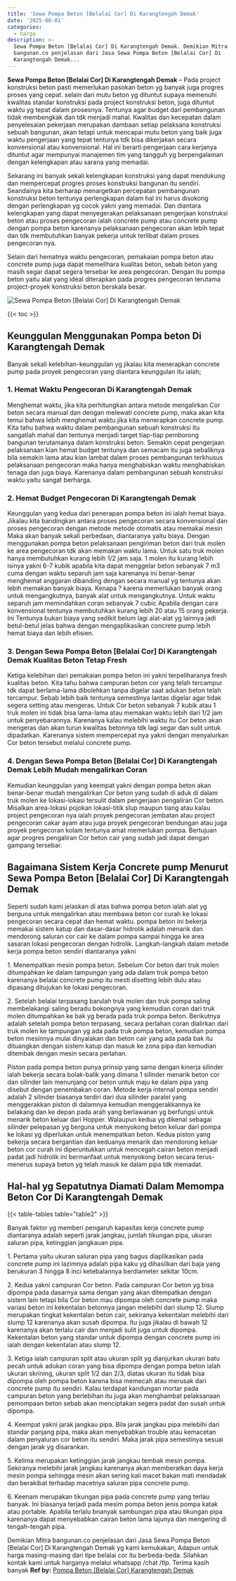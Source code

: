 ```yaml
---
title: 'Sewa Pompa Beton [Belalai Cor] Di Karangtengah Demak'
date: '2025-08-01'
categories:
  - harga
description: >-
  Sewa Pompa Beton [Belalai Cor] Di Karangtengah Demak. Demikian Mitra
  bangunan.co penjelasan dari Jasa Sewa Pompa Beton [Belalai Cor] Di
  Karangtengah Demak...
---
```


**Sewa Pompa Beton \[Belalai Cor\] Di Karangtengah Demak** – Pada project konstruksi beton pasti memerlukan pasokan beton yg banyak juga progres proses yang cepat. selain dari mutu beton yg dituntut supaya memenuhi kwalitas standar konstruksi pada project konstruksi beton, juga dituntut waktu yg tepat dalam prosesnya. Tentunya agar budget dari pembangunan tidak membengkak dan tdk menjadi mahal. Kwalitas dan kecepatan dalam penyelesaian pekerjaan merupakan dambaan setiap pelaksana konstruksi sebuah bangunan, akan tetapi untuk mencapai mutu beton yang baik juga waktu pengerjaan yang tepat tentunya tdk bisa dikerjakan secara konvensional atau konvensional. Hal ini berarti pengerjaan cara kerjanya dituntut agar mempunyai manajemen tim yang tangguh yg berpengalaman dengan kelengkapan atau sarana yang memadai.

Sekarang ini banyak sekali kelengkapan konstruksi yang dapat mendukung dan mempercepat progres proses konstruksi bangunan itu sendiri. Seandainya kita berharap menargetkan percepatan pembangunan konstruksi beton tentunya perlengkapan dalam hal ini harus disokong dengan perlengkapan yg cocok yakni yang memadai. Dan diantara kelengkapan yang dapat menyegerakan pelaksanaan pengerjaan konstruksi beton atau proses pengecoran ialah concrete pump atau concrete pump dengan pompa beton karenanya pelaksanaan pengecoran akan lebih tepat dan tdk membutuhkan banyak pekerja untuk terlibat dalam proses pengecoran nya.

Selain dari hematnya waktu pengecoran, pemakaian pompa beton atau concrete pump juga dapat memelihara kualitas beton, sebab beton yang masih segar dapat segera tersebar ke area pengecoran. Dengan itu pompa beton yaitu alat yang ideal diterapkan pada progres pengecoran terutama project-proyek konstruksi beton berskala besar.

![Sewa Pompa Beton [Belalai Cor] Di Karangtengah Demak](/images/sewa-concrete-pump-23.png)

{{< toc >}}

## Keunggulan Menggunakan Pompa beton Di Karangtengah Demak

Banyak sekali kelebihan-keunggulan yg jikalau kita menerapkan concrete pump pada proyek pengecoran yang diantara keunggulan itu ialah;

### 1\. Hemat Waktu Pengecoran Di Karangtengah Demak

Menghemat waktu, jika kita perhitungkan antara metode mengalirkan Cor beton secara manual dan dengan melewati concrete pump, maka akan kita temui bahwa lebih menghemat waktu jika kita menerapkan concrete pump. Kita tahu bahwa waktu dalam pembangunan sebuah konstruksi itu sangatlah mahal dan tentunya menjadi target tiap-tiap pemborong bangunan terutamanya dalam konstruksi beton. Semakin cepat pengerjaan pelaksanaan kian hemat budget tentunya dan semacam itu juga sebaliknya bila semakin lama atau kian lambat dalam proses pembangunan terkhusus pelaksanaan pengecoran maka hanya menghabiskan waktu menghabiskan tenaga dan juga biaya. Karenanya dalam pembangunan sebuah konstruksi waktu yaitu sangat berharga.

### 2\. Hemat Budget Pengecoran Di Karangtengah Demak

Keunggulan yang kedua dari penerapan pompa beton ini ialah hemat biaya. Jikalau kita bandingkan antara proses pengecoran secara konvensional dan proses pengecoran dengan metode metode otomatis atau memakai mesin Maka akan banyak sekali perbedaan, diantaranya yaitu biaya. Dengan menggunakan pompa beton pelaksanaan pengiriman beton dari truk molen ke area pengecoran tdk akan memakan waktu lama. Untuk satu truk molen hanya membutuhkan kurang lebih 1/2 jam saja. 1 molen itu kurang lebih isinya yakni 6-7 kubik apabila kita dapat menggelar beton sebanyak 7 m3 cuma dengan waktu separuh jam saja karenanya ini benar-benar menghemat anggaran dibanding dengan secara manual yg tentunya akan lebih memakan banyak biaya. Kenapa ? karena memerlukan banyak orang untuk mengangkutnya, banyak alat untuk mengangkutnya. Untuk waktu separuh jam memindahkan coran sebanyak 7 cubic Apabila dengan cara konvensional tentunya membutuhkan kurang lebih 20 atau 15 orang pekerja. Ini Tentunya bukan biaya yang sedikit belum lagi alat-alat yg lainnya jadi betul-betul jelas bahwa dengan mengaplikasikan concrete pump lebih hemat biaya dan lebih efisien.

### 3\. Dengan Sewa Pompa Beton \[Belalai Cor\] Di Karangtengah Demak Kualitas Beton Tetap Fresh

Ketiga kelebihan dari pemakaian pompa beton ini yakni terpeliharanya fresh kualitas beton. Kita tahu bahwa campuran beton cor yang telah tercampur tdk dapat berlama-lama dibolehkan tanpa digelar saat adukan beton telah tercampur. Sebab lebih baik tentunya semestinya lantas digelar agar tidak segera setting atau mengeras. Untuk Cor beton sebanyak 7 kubik atau 1 truk molen ini tidak bisa lama-lama atau memakan waktu lebih dari 1/2 jam untuk penyebarannya. Karenanya kalau melebihi waktu itu Cor beton akan mengeras dan akan turun kwalitas betonnya tdk lagi segar dan sulit untuk dipadatkan. Karenanya sistem mempercepat nya yakni dengan menyalurkan Cor beton tersebut melalui concrete pump.

### 4\. Dengan Sewa Pompa Beton \[Belalai Cor\] Di Karangtengah Demak Lebih Mudah mengalirkan Coran

Kemudian keunggulan yang keempat yakni dengan pompa beton akan benar-benar mudah mengalirkan Cor beton yang sudah di aduk di dalam truk molen ke lokasi-lokasi tersulit dalam pengerjaan pengaliran Cor beton. Misalkan area-lokasi pojokan lokasi-titik slup maupun tiang atau kalau project pengecoran nya ialah proyek pengecoran jembatan atau project pengecoran cakar ayam atau juga proyek pengecoran bendungan atau juga proyek pengecoran kolam tentunya amat memerlukan pompa. Bertujuan agar progres pengaliran Cor beton cair yang sudah jadi dapat dengan gampang tersebar.

## Bagaimana Sistem Kerja Concrete pump Menurut Sewa Pompa Beton \[Belalai Cor\] Di Karangtengah Demak

Seperti sudah kami jelaskan di atas bahwa pompa beton ialah alat yg berguna untuk mengalirkan atau membawa beton cor curah ke lokasi pengecoran secara cepat dan hemat waktu. pompa beton ini bekerja memakai sistem katup dan dasar-dasar hidrolik adalah menarik dan mendorong saluran cor cair ke dalam pompa sampai hingga ke area sasaran lokasi pengecoran dengan hidrolik. Langkah-langkah dalam metode kerja pompa beton sendiri diantaranya yakni

1\. Menempatkan mesin pompa beton. Sebelum Cor beton dari truk molen ditumpahkan ke dalam tampungan yang ada dalam truk pompa beton karenanya belalai concrete pump itu mesti disetting lebih dulu atau dipasang ditujukan ke lokasi pengecoran.

2\. Setelah belalai terpasang barulah truk molen dan truk pompa saling membelakangi saling beradu bokongnya yang kemudian coran dari truk molen ditumpahkan ke bak yg berada pada truk pompa beton. Berikutnya adalah setelah pompa beton terpasang, secara perlahan coran dialirkan dari truk molen ke tampungan yg ada pada truk pompa beton, kemudian pompa beton mesinnya mulai dinyalakan dan beton cair yang ada pada bak itu dituangkan dengan sistem katup dan masuk ke zona pipa dan kemudian ditembak dengan mesin secara perlahan.

Piston pada pompa beton punya prinsip yang sama dengan kinerja silinder ialah bekerja secara bolak-balik yang dimana 1 silinder menarik beton cor dan silinder lain menunjang cor beton untuk maju ke dalam pipa yang disebut dengan penembakan coran. Metode kerja internal pompa sendiri adalah 2 silinder biasanya terdiri dari dua silinder paralel yang menggerakkan piston di dalamnya kemudian menggerakkannya ke belakang dan ke depan pada arah yang berlawanan yg berfungsi untuk menarik beton keluar dari Hopper. Walaupun kedua yg dikenal sebagai silinder pelepasan yg berguna untuk menyokong beton keluar dari pompa ke lokasi yg diperlukan untuk menempatkan beton. Kedua piston yang bekerja secara bergantian dan keduanya menarik dan mendorong keluar beton cor curah ini diperuntukkan untuk mencegah cairan beton menjadi padat jadi hidrolik ini bermanfaat untuk menyokong beton secara terus-menerus supaya beton yg telah masuk ke dalam pipa tdk memadat.

## Hal-hal yg Sepatutnya Diamati Dalam Memompa Beton Cor Di Karangtengah Demak

{{< table-tables table="table2" >}}

Banyak faktor yg memberi pengaruh kapasitas kerja concrete pump diantaranya adalah seperti jarak jangkau, jumlah tikungan pipa, ukuran saluran pipa, ketinggian jangkauan pipa.

1\. Pertama yaitu ukuran saluran pipa yang bagus diaplikasikan pada concrete pump ini lazimnya adalah pipa kaku yg dihasilkan dari baja yang berukuran 3 hingga 8 inci ketebalannya berdiameter sekitar 10cm.

2\. Kedua yakni campuran Cor beton. Pada campuran Cor beton yg bisa dipompa pada dasarnya sama dengan yang akan ditempatkan dengan sistem lain tetapi bila Cor beton mau dipompa oleh concrete pump maka variasi beton ini kekentalan betonnya jangan melebihi dari slump 12. Slump merupakan tingkat kekentalan beton cair, sekiranya kekentalan melebihi dari slump 12 karenanya akan susah dipompa. Itu juga jikalau di bawah 12 karenanya akan terlalu cair dan menjadi sulit juga untuk dipompa. Kekentalan beton yang standar untuk dipompa dengan concrete pump ini ialah dengan kekentalan atau slump 12.

3\. Ketiga ialah campuran split atau ukuran split yg dianjurkan ukuran batu pecah untuk adukan coran yang bisa dipompa dengan pompa beton ialah ukuran skrining, ukuran split 1/2 dan 2/3, diatas ukuran itu tidak bisa dipompa oleh pompa beton karena bisa memecah atau merusak dari concrete pump itu sendiri. Kalau terdapat kandungan mortar pada campuran beton yang berlebihan itu juga akan menghambat pelaksanaan pemompaan beton sebab akan menciptakan segera padat dan susah untuk dipompa.

4\. Keempat yakni jarak jangkau pipa. Bila jarak jangkau pipa melebihi dari standar panjang pipa, maka akan menyebabkan trouble atau kemacetan dalam penyaluran cor beton itu sendiri. Maka jarak pipa semestinya sesuai dengan jarak yg disarankan.

5\. Kelima merupakan ketinggian jarak jangkau tembak mesin pompa. Sekiranya melebihi jarak jangkau karenanya akan memberatkan daya kerja mesin pompa sehingga mesin akan sering kali macet bakan mati mendadak dan berakibat terhadap macetnya saluran pipa concrete pump.

6\. Keenam merupakan tikungan pipa pada concrete pump yang terlau banyak. Ini biasanya terjadi pada mesim pompa beton jenis pompa katak atau portable. Apabila terlalu bnanyak sambungan pipa atau tikungan pipa karenanya dapat menyebabkan cairan beton lama lajunya dan mengering di tengah-tengah pipa.

Demikian Mitra bangunan.co penjelasan dari Jasa Sewa Pompa Beton \[Belalai Cor\] Di Karangtengah Demak yg kami kemukakan, Adapun untuk harga masing-masing dari tipe belalai cor itu berbeda-beda. Silahkan kontak kami untuk harganya melalui whatsapp /chat /tlp. Terima kasih banyak
**Ref by:** [Pompa Beton [Belalai Cor] Karangtengah Demak](https://id.wikipedia.org/wiki/Pompa)
